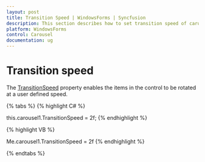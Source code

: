 ```yaml
---
layout: post
title: Transition Speed | WindowsForms | Syncfusion
description: This section describes how to set transition speed of carusel control. 
platform: WindowsForms
control: Carousel
documentation: ug
---
```


# Transition speed

The [TransitionSpeed](https://help.syncfusion.com/cr/windowsforms/Syncfusion.Tools.Windows~Syncfusion.Windows.Forms.Tools.Carousel~TransitionSpeed.html) property enables the items in the control to be rotated at a user defined speed.

{% tabs %}
{% highlight C# %}


this.carousel1.TransitionSpeed = 2f;
{% endhighlight %}

{% highlight VB %}


Me.carousel1.TransitionSpeed = 2f
{% endhighlight %}

{% endtabs %}
